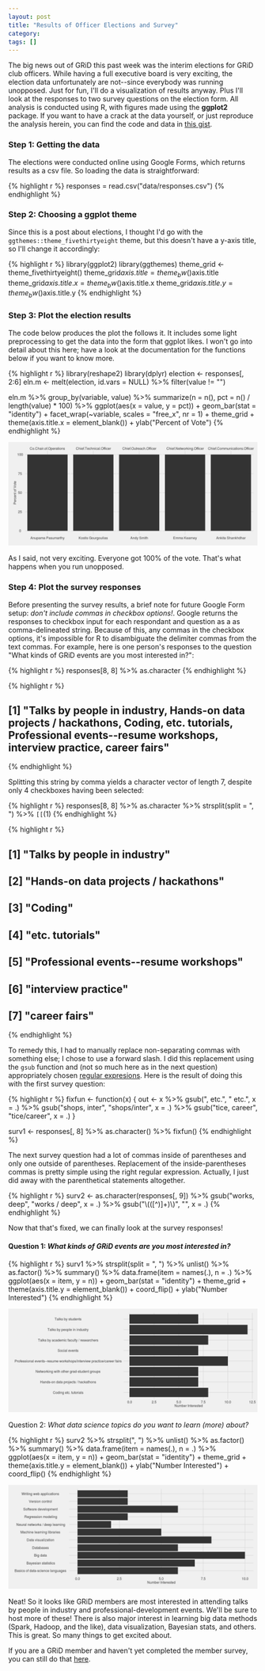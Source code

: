 ```yaml
---
layout: post
title: "Results of Officer Elections and Survey"
category: 
tags: []
---
```


The big news out of GRiD this past week was the interim elections for GRiD club officers. While having a full executive board is very exciting, the election data unfortunately are not--since everybody was running unopposed. Just for fun, I'll do a visualization of results anyway. Plus I'll look at the responses to two survey questions on the election form. All analysis is conducted using R, with figures made using the **ggplot2** package. If you want to have a crack at the data yourself, or just reproduce the analysis herein, you can find the code and data in [this gist](https://gist.github.com/markwh/b55b11f1bd8dc116a365). 

### Step 1: Getting the data

The elections were conducted online using Google Forms, which returns results as a csv file. So loading the data is straightforward:

{% highlight r %}
responses = read.csv("data/responses.csv")
{% endhighlight %}


### Step 2: Choosing a ggplot theme 

Since this is a post about elections, I thought I'd go with the `ggthemes::theme_fivethirtyeight` theme, but this doesn't have a y-axis title, so I'll change it accordingly:


{% highlight r %}
library(ggplot2)
library(ggthemes)
theme_grid <- theme_fivethirtyeight()
theme_grid$axis.title = theme_bw()$axis.title
theme_grid$axis.title.x = theme_bw()$axis.title.x
theme_grid$axis.title.y = theme_bw()$axis.title.y 
{% endhighlight %}


### Step 3: Plot the election results

The code below produces the plot the follows it. It includes some light preprocessing to get the data into the form that ggplot likes. I won't go into detail about this here; have a look at the documentation for the functions below if you want to know more.


{% highlight r %}
library(reshape2)
library(dplyr)
election <- responses[, 2:6]
eln.m <- melt(election, id.vars = NULL) %>%
  filter(value != "")

eln.m %>%
  group_by(variable, value) %>%
  summarize(n = n(), pct = n() / length(value) * 100) %>%
  ggplot(aes(x = value, y = pct)) +
  geom_bar(stat = "identity") +
  facet_wrap(~variable, scales = "free_x", nr = 1) +
  theme_grid +
  theme(axis.title.x = element_blank()) +
  ylab("Percent of Vote")
{% endhighlight %}

![](../assets/electionResults/unnamed-chunk-4-1.png) 

As I said, not very exciting. Everyone got 100% of the vote. That's what happens when you run unopposed.


### Step 4: Plot the survey responses

Before presenting the survey results, a brief note for future Google Form setup: *don't include commas in checkbox options!*. Google returns the responses to checkbox input for each respondant and question as a as comma-delineated string. Because of this, any commas in the checkbox options, it's impossible for R to disambiguate the delimiter commas from the text commas. For example, here is one person's responses to the question "What kinds of GRiD events are you most interested in?":



{% highlight r %}
responses[8, 8] %>%
  as.character
{% endhighlight %}

{% highlight r %}
## [1] "Talks by people in industry, Hands-on data projects / hackathons, Coding, etc. tutorials, Professional events--resume workshops, interview practice, career fairs"
{% endhighlight %}

Splitting this string by comma yields a character vector of length 7, despite only 4 checkboxes having been selected:


{% highlight r %}
responses[8, 8] %>%
  as.character %>%
  strsplit(split = ", ") %>%
  `[[`(1)
{% endhighlight %}

{% highlight r %}
## [1] "Talks by people in industry"          
## [2] "Hands-on data projects / hackathons"  
## [3] "Coding"                               
## [4] "etc. tutorials"                       
## [5] "Professional events--resume workshops"
## [6] "interview practice"                   
## [7] "career fairs"
{% endhighlight %}

To remedy this, I had to manually replace non-separating commas with something else; I chose to use a forward slash. I did this replacement using the `gsub` function and (not so much here as in the next question) appropriately chosen [regular expresions](https://en.wikipedia.org/wiki/Regular_expression). Here is the result of doing this with the first survey question:


{% highlight r %}
fixfun <- function(x) {
  out <- x %>%
    gsub(", etc.", " etc.", x = .) %>%
    gsub("shops, inter", "shops/inter", x = .) %>%
    gsub("tice, career", "tice/career", x = .)
}

surv1 <- responses[, 8] %>% 
  as.character() %>%
  fixfun()
{% endhighlight %}

The next survey question had a lot of commas inside of parentheses and only one outside of parentheses. Replacement of the inside-parentheses commas is pretty simple using the right regular expression. Actually, I just did away with the parenthetical statements altogether. 


{% highlight r %}
surv2 <- as.character(responses[, 9]) %>%
  gsub("works, deep", "works / deep", x = .) %>%
  gsub("\\(([^)]+)\\)", "", x = .)
{% endhighlight %}

Now that that's fixed, we can finally look at the survey responses!

#### Question 1: *What kinds of GRiD events are you most interested in?*


{% highlight r %}
surv1 %>%
  strsplit(split = ", ") %>%
  unlist() %>%
  as.factor() %>%
  summary() %>%
  data.frame(item = names(.), n = .) %>%
  ggplot(aes(x = item, y = n)) + 
  geom_bar(stat = "identity") +
  theme_grid +
  theme(axis.title.y = element_blank()) +
  coord_flip() +
  ylab("Number Interested")
{% endhighlight %}

![](../assets/electionResults/unnamed-chunk-9-1.png) 

Question 2: *What data science topics do you want to learn (more) about?*


{% highlight r %}
surv2 %>%
  strsplit(", ") %>%
  unlist() %>%
  as.factor() %>%
  summary() %>%
  data.frame(item = names(.), n = .) %>%
  ggplot(aes(x = item, y = n)) + 
  geom_bar(stat = "identity") +
  theme_grid +
  theme(axis.title.y = element_blank()) +
  ylab("Number Interested") +
  coord_flip()
{% endhighlight %}

![](../assets/electionResults/unnamed-chunk-10-1.png) 

Neat! So it looks like GRiD members are most interested in attending talks by people in industry and professional-development events. We'll be sure to host more of these! There is also major interest in learning big data methods (Spark, Hadoop, and the like), data visualization, Bayesian stats, and others. This is great. So many things to get excited about. 

If you are a GRiD member and haven't yet completed the member survey, you can still do that [here](http://goo.gl/forms/t8pPMoAj4K).

